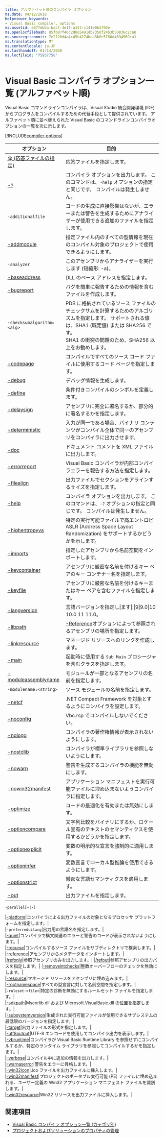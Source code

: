 ```yaml
---
title: アルファベット順のコンパイラ オプション
ms.date: 04/12/2018
helpviewer_keywords:
- Visual Basic compiler, options
ms.assetid: e67febba-bacf-4e1f-a143-c141e063f90e
ms.openlocfilehash: 85fb07f46c2d885491db7358f24b3b50836c2ca8
ms.sourcegitcommit: 7e2128d4a4c45b4274bea3b8e5760d4694569ca1
ms.translationtype: MT
ms.contentlocale: ja-JP
ms.lasthandoff: 01/14/2020
ms.locfileid: "75937758"
---
```

# <a name="visual-basic-compiler-options-listed-alphabetically"></a>Visual Basic コンパイラ オプション一覧 (アルファベット順)
Visual Basic コマンドラインコンパイラは、Visual Studio 統合開発環境 (IDE) からプログラムをコンパイルするための代替手段として提供されています。 アルファベット順に並べ替えられた Visual Basic のコマンドラインコンパイラオプションの一覧を次に示します。  

[!INCLUDE[compiler-options](~/includes/compiler-options.md)]
  
|オプション|目的|  
|------------|-------------|  
|[@ (応答ファイルの指定)](../../../visual-basic/reference/command-line-compiler/specify-response-file.md)|応答ファイルを指定します。|  
|[-?](../../../visual-basic/reference/command-line-compiler/help.md)|コンパイラ オプションを出力します。 このコマンドは、`-help` オプションの指定と同じです。 コンパイルは発生しません。|  
|`-additionalfile`|コードの生成に直接影響はないが、エラーまたは警告を生成するためにアナライザーが使用できる追加のファイルを指定します。|  
|[-addmodule](../../../visual-basic/reference/command-line-compiler/addmodule.md)|指定ファイル内のすべての型情報を現在のコンパイル対象のプロジェクトで使用できるようにします。|  
|`-analyzer`|このアセンブリからアナライザーを実行します (短縮形: -a)。|  
|[-baseaddress](../../../visual-basic/reference/command-line-compiler/baseaddress.md)|DLL のベース アドレスを指定します。|  
|[-bugreport](../../../visual-basic/reference/command-line-compiler/bugreport.md)|バグを簡単に報告するための情報を含むファイルを作成します。|  
|`-checksumalgorithm:<alg>`|PDB に格納されているソース ファイルのチェックサムを計算するためのアルゴリズムを指定します。  サポートされる値は、SHA1 (既定値) または SHA256 です。 <br>SHA1 の衝突の問題のため、SHA256 以上をお勧めします。|  
|[-codepage](../../../visual-basic/reference/command-line-compiler/codepage.md)|コンパイルですべてのソース コード ファイルに使用するコード ページを指定します。|  
|[-debug](../../../visual-basic/reference/command-line-compiler/debug.md)|デバッグ情報を生成します。|  
|[-define](../../../visual-basic/reference/command-line-compiler/define.md)|条件付きコンパイルのシンボルを定義します。|  
|[-delaysign](../../../visual-basic/reference/command-line-compiler/delaysign.md)|アセンブリに完全に署名するか、部分的に署名するかを指定します。|  
|[-deterministic](../../../visual-basic/reference/command-line-compiler/deterministic.md)|入力が同一である場合、バイナリ コンテンツがコンパイル全体で同一のアセンブリをコンパイラに出力させます。|
|[-doc](../../../visual-basic/reference/command-line-compiler/doc.md)|ドキュメント コメントを XML ファイルに出力します。|  
|[-errorreport](../../../visual-basic/reference/command-line-compiler/errorreport.md)|Visual Basic コンパイラが内部コンパイラエラーを報告する方法を指定します。|  
|[-filealign](../../../visual-basic/reference/command-line-compiler/filealign.md)|出力ファイルでセクションをアラインするサイズを指定します。|  
|[-help](../../../visual-basic/reference/command-line-compiler/help.md)|コンパイラ オプションを出力します。 このコマンドは、`-?` オプションの指定と同じです。 コンパイルは発生しません。|  
|[-highentropyva](../../../visual-basic/reference/command-line-compiler/highentropyva.md)|特定の実行可能ファイルで高エントロピ ASLR (Address Space Layout Randomization) をサポートするかどうかを示します。|  
|[-imports](../../../visual-basic/reference/command-line-compiler/imports.md)|指定したアセンブリから名前空間をインポートします。|  
|[-keycontainer](../../../visual-basic/reference/command-line-compiler/keycontainer.md)|アセンブリに厳密な名前を付けるキー ペアのキー コンテナー名を指定します。|  
|[-keyfile](../../../visual-basic/reference/command-line-compiler/keyfile.md)|アセンブリに厳密な名前を付けるキーまたはキー ペアを含むファイルを指定します。|  
|[-langversion](../../../visual-basic/reference/command-line-compiler/langversion.md)|言語バージョンを指定し&#124;ます&#124;:&#124;9&#124;9.0&#124;10 10.0 11 11.0。|  
|[-libpath](../../../visual-basic/reference/command-line-compiler/libpath.md)|[-Reference](../../../visual-basic/reference/command-line-compiler/reference.md)オプションによって参照されるアセンブリの場所を指定します。|  
|[-linkresource](../../../visual-basic/reference/command-line-compiler/linkresource.md)|マネージド リソースへのリンクを作成します。|  
|[-main](../../../visual-basic/reference/command-line-compiler/main.md)|起動時に使用する `Sub Main` プロシージャを含むクラスを指定します。|  
|[-moduleassemblyname](../../../visual-basic/reference/command-line-compiler/moduleassemblyname.md)|モジュールが一部となるアセンブリの名前を指定します。|  
|`-modulename:<string>`|ソース モジュールの名前を指定します。|  
|[-netcf](../../../visual-basic/reference/command-line-compiler/netcf.md)|.NET Compact Framework を対象とするようにコンパイラを設定します。|  
|[-noconfig](../../../visual-basic/reference/command-line-compiler/noconfig.md)|Vbc.rsp でコンパイルしないでください。|  
|[-nologo](../../../visual-basic/reference/command-line-compiler/nologo.md)|コンパイラの著作権情報が表示されないようにします。|  
|[-nostdlib](../../../visual-basic/reference/command-line-compiler/nostdlib.md)|コンパイラが標準ライブラリを参照しないようにします。|  
|[-nowarn](../../../visual-basic/reference/command-line-compiler/nowarn.md)|警告を生成するコンパイラの機能を無効にします。|  
|[-nowin32manifest](../../../visual-basic/reference/command-line-compiler/nowin32manifest.md)|アプリケーション マニフェストを実行可能ファイルに埋め込まないようコンパイラに指定します。|  
|[-optimize](../../../visual-basic/reference/command-line-compiler/optimize.md)|コードの最適化を有効または無効にします。|  
|[-optioncompare](../../../visual-basic/reference/command-line-compiler/optioncompare.md)|文字列比較をバイナリにするか、ロケール固有のテキストのセマンティクスを使用するかどうかを指定します。|  
|[-optionexplicit](../../../visual-basic/reference/command-line-compiler/optionexplicit.md)|変数の明示的な宣言を強制的に適用します。|  
|[-optioninfer](../../../visual-basic/reference/command-line-compiler/optioninfer.md)|変数宣言でローカル型推論を使用できるようにします。|  
|[-optionstrict](../../../visual-basic/reference/command-line-compiler/optionstrict.md)|厳密な言語セマンティクスを適用します。|  
|[-out](../../../visual-basic/reference/command-line-compiler/out.md)|出力ファイルを指定します。|  
<code>-parallel[+&#124;-]</code> 

|[-platform](../../../visual-basic/reference/command-line-compiler/platform.md)|コンパイラによる出力ファイルの対象となるプロセッサ プラットフォームを指定します。|  
|`-preferreduilang`|出力用の言語名を指定します。|  
|[-quiet](../../../visual-basic/reference/command-line-compiler/quiet.md)|コンパイラで構文関連のエラーと警告のコードが表示されないようにします。|  
|[-recurse](../../../visual-basic/reference/command-line-compiler/recurse.md)|コンパイルするソース ファイルをサブディレクトリで検索します。|  
|[-reference](../../../visual-basic/reference/command-line-compiler/reference.md)|アセンブリからメタデータをインポートします。|  
|[/refonly](refonly-compiler-option.md)|参照アセンブリのみを出力します。|
|[/refout](refout-compiler-option.md)|参照アセンブリの出力パスを指定します。|
|[-removeintchecks](../../../visual-basic/reference/command-line-compiler/removeintchecks.md)|整数オーバーフローのチェックを無効にします。|  
|[-resource](../../../visual-basic/reference/command-line-compiler/resource.md)|マネージド リソースをアセンブリに埋め込みます。|  
|[-rootnamespace](../../../visual-basic/reference/command-line-compiler/rootnamespace.md)|すべての型宣言に対して名前空間を指定します。|  
|`-ruleset:<file>`|特定の診断を無効にするルールセット ファイルを指定します。|  
|[-sdkpath](../../../visual-basic/reference/command-line-compiler/sdkpath.md)|Mscorlib.dll および Microsoft.VisualBasic.dll の位置を指定します。|  
|[-subsystemversion](../../../visual-basic/reference/command-line-compiler/subsystemversion.md)|生成された実行可能ファイルが使用できるサブシステムの最低限のバージョンを指定します。|  
|[-target](../../../visual-basic/reference/command-line-compiler/target.md)|出力ファイルの形式を指定します。|  
|[-utf8output](../../../visual-basic/reference/command-line-compiler/utf8output.md)|UTF-8 エンコードを使用してコンパイラ出力を表示します。|  
|[-vbruntime](../../../visual-basic/reference/command-line-compiler/vbruntime.md)|コンパイラが Visual Basic Runtime Library を参照せずにコンパイルするか、特定のランタイム ライブラリを参照してコンパイルするかを指定します。|  
|[-verbose](../../../visual-basic/reference/command-line-compiler/verbose.md)|コンパイル中に追加の情報を出力します。|  
|[-warnaserror](../../../visual-basic/reference/command-line-compiler/warnaserror.md)|警告をエラーに昇格します。|  
|[-win32icon](../../../visual-basic/reference/command-line-compiler/win32icon.md)|.ico ファイルを出力ファイルに挿入します。|  
|[-win32manifest](../../../visual-basic/reference/command-line-compiler/win32manifest.md)|プロジェクトのポータブル実行可能 (PE) ファイルに埋め込まれる、ユーザー定義の Win32 アプリケーション マニフェスト ファイルを識別します。|  
|[-win32resource](../../../visual-basic/reference/command-line-compiler/win32resource.md)|Win32 リソースを出力ファイルに挿入します。|  
  
## <a name="see-also"></a>関連項目

- [Visual Basic コンパイラ オプション一覧 (カテゴリ別)](../../../visual-basic/reference/command-line-compiler/compiler-options-listed-by-category.md)
- [プロジェクトおよびソリューションのプロパティの管理](/visualstudio/ide/managing-project-and-solution-properties)
